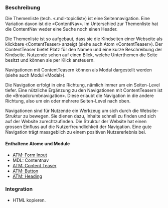 ### Beschreibung
Die Themenliste (tech. «.mdl-topiclist») ist eine Seitennavigation. Eine Variation davon ist die «ContentNav». Im Unterschied zur Themenliste hat die ContentNav weder eine Suche noch einen Header.
 
Die Themenliste ist so aufgebaut, dass sie die Kindseiten einer Webseite als klickbare «ContentTeaser» anzeigt (siehe auch Atom «ContentTeaser»). Der ContentTeaser bietet Platz für den Namen und eine kurze Beschreibung der Kindseite. Nutzende sehen auf einen Blick, welche Unterthemen die Seite besitzt und können sie per Klick ansteuern.
 
Navigationen mit ContentTeasern können als Modal dargestellt werden (siehe auch Modul «Modal»).
 
Die Navigation erfolgt in eine Richtung, nämlich immer um ein Seiten-Level tiefer. Eine nützliche Ergänzung zu den Navigationen mit ContentTeasern ist die «Breadcrumbnavigation». Diese erlaubt die Navigation in die andere Richtung, also um ein oder mehrere Seiten-Level nach oben.
 
Navigationen sind für Nutzende ein Werkzeug um sich durch die Website-Struktur zu bewegen. Sie dienen dazu, Inhalte schnell zu finden und sich auf der Website zurechtzufinden. Die Struktur der Website hat einen grossen Einfluss auf die Nutzerfreundlichkeit der Navigation. Eine gute Navigation trägt massgeblich zu einem positiven Nutzererlebnis bei.

#### Enthaltene Atome und Module
* <a href="../../atoms/form_input/form_input.html">ATM: Form Input</a>
* MDL: Contentnav
* <a href="../../atoms/content_teaser/content_teaser.html">ATM: Content Teaser</a>
* <a href="../../atoms/button/button.html">ATM: Button</a>
* <a href="../../atoms/headings/headings.html">ATM: Heading</a>


### Integration

* HTML kopieren.
